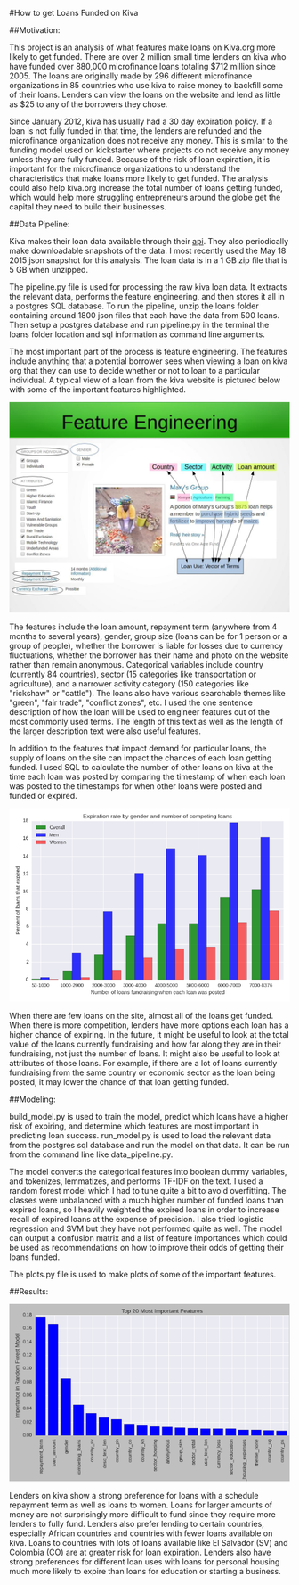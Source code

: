 #How to get Loans Funded on Kiva

##Motivation: 

This project is an analysis of what features make loans on Kiva.org more likely to get funded. There are over 2 million small time lenders on kiva who have funded over 880,000 microfinance loans totaling $712 million since 2005. The loans are originally made by 296 different microfinance organizations in 85 countries who use kiva to raise money to backfill some of their loans. Lenders can view the loans on the website and lend as little as $25 to any of the borrowers they chose.

Since January 2012, kiva has usually had a 30 day expiration policy. If a loan is not fully funded in that time, the lenders are refunded and the microfinance organization does not receive any money. This is similar to the funding model used on kickstarter where projects do not receive any money unless they are fully funded. Because of the risk of loan expiration, it is important for the microfinance organizations to understand the characteristics that make loans more likely to get funded. The analysis could also help kiva.org increase the total number of loans getting funded, which would help more struggling entrepreneurs around the globe get the capital they need to build their businesses.

##Data Pipeline:

Kiva makes their loan data available through their [api](http://build.kiva.org/). They also periodically make downloadable snapshots of the data. I most recently used the May 18 2015 json snapshot for this analysis. The loan data is in a 1 GB zip file that is 5 GB when unzipped. 

The pipeline.py file is used for processing the raw kiva loan data. It extracts the relevant data, performs the feature engineering, and then stores it all in a postgres SQL database. To run the pipeline, unzip the loans folder containing around 1800 json files that each have the data from 500 loans. Then setup a postgres database and run pipeline.py in the terminal the loans folder location and sql information as command line arguments. 

The most important part of the process is feature engineering. The features include anything that a potential borrower sees when viewing a loan on kiva org that they can use to decide whether or not to loan to a particular individual. A typical view of a loan from the kiva website is pictured below with some of the important features highlighted.

![Kiva Loan](https://github.com/mattlichti/Fundraising-Success/blob/master/img/feature_engineering.jpg)

 The features include the loan amount, repayment term (anywhere from 4 months to several years), gender, group size (loans can be for 1 person or a group of people), whether the borrower is liable for losses due to currency fluctuations, whether the borrower has their name and photo on the website rather than remain anonymous. Categorical variables include country (currently 84 countries), sector (15 categories like transportation or agriculture), and a narrower activity category (150 categories like "rickshaw" or "cattle"). The loans also have various searchable themes like "green", "fair trade", "conflict zones", etc. I used the one sentence description of how the loan will be used to engineer features out of the most commonly used terms. The length of this text as well as the length of the larger description text were also useful features. 

In addition to the features that impact demand for particular loans, the supply of loans on the site can impact the chances of each loan getting funded. I used SQL to calculate the number of other loans on kiva at the time each loan was posted by comparing the timestamp of when each loan was posted to the timestamps for when other loans were posted and funded or expired.

![Kiva Loan](https://github.com/mattlichti/Fundraising-Success/blob/master/plots/competing_loans.png)

When there are few loans on the site, almost all of the loans get funded. When there is more competition, lenders have more options each loan has a higher chance of expiring. In the future, it might be useful to look at the total value of the loans currently fundraising and how far along they are in their fundraising, not just the number of loans. It might also be useful to look at attributes of those loans. For example, if there are a lot of loans currently fundraising from the same country or economic sector as the loan being posted, it may lower the chance of that loan getting funded.

##Modeling:

build_model.py is used to train the model, predict which loans have a higher risk of expiring, and determine which features are most important in predicting loan success. run_model.py is used to load the relevant data from the postgres sql database and run the model on that data. It can be run from the command line like data_pipeline.py. 

The model converts the categorical features into boolean dummy variables, and tokenizes, lemmatizes, and performs TF-IDF on the text. I used a random forest model which I had to tune quite a bit to avoid overfitting. The classes were unbalanced with a much higher number of funded loans than expired loans, so I heavily weighted the expired loans in order to increase recall of expired loans at the expense of precision. I also tried logistic regression and SVM but they have not performed quite as well. The model can output a confusion matrix and a list of feature importances which could be used as recommendations on how to improve their odds of getting their loans funded. 

The plots.py file is used to make plots of some of the important features.

##Results:

![Feature Importance](https://github.com/mattlichti/Fundraising-Success/blob/master/plots/feature_importance.png)

Lenders on kiva show a strong preference for loans with a schedule repayment term as well as loans to women. Loans for larger amounts of money are not surprisingly more difficult to fund since they require more lenders to fully fund. Lenders also prefer lending to certain countries, especially African countries and countries with fewer loans available on kiva. Loans to countries with lots of loans available like El Salvador (SV) and Colombia (CO) are at greater risk for loan expiration. Lenders also have strong preferences for different loan uses with loans for personal housing much more likely to expire than loans for education or starting a business.